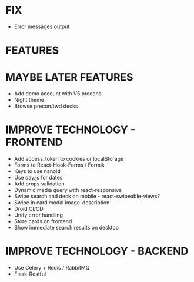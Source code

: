 # FIX
* Error messages output

# FEATURES

# MAYBE LATER FEATURES
* Add demo account with V5 precons
* Night theme
* Browse precon/twd decks

# IMPROVE TECHNOLOGY - FRONTEND
* Add access_token to cookies or localStorage
* Forms to React-Hook-Forms / Formik
* Keys to use nanoid
* Use day.js for dates
* Add props validation
* Dynamic media query with react-responsive
* Swipe search and deck on mobile - react-swipeable-views?
* Swipe in card modal image-description
* Droid CI/CD
* Unify error handling
* Store cards on frontend
* Show immediate search results on desktop

# IMPROVE TECHNOLOGY - BACKEND
* Use Celery + Redis / RabbitMQ
* Flask-Restful
